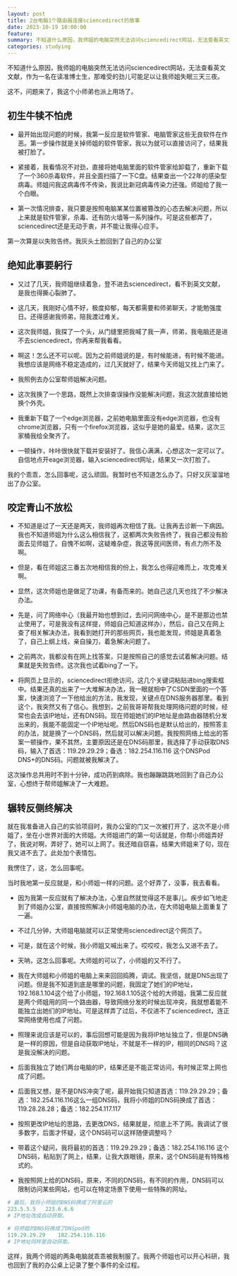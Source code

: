 ```yaml
---
layout: post
title: 2台电脑1个路由器连接sciencedirect的故事
date: 2023-10-19 10:00:00
feature: 
summary: 不知道什么原因，我师姐的电脑突然无法访问sciencedirect网站，无法查看英文文献，作为一名在读高产论文博士生，那难受的劲儿可能足以让我师姐失眠三天三夜。
categories: studying
---
```


不知道什么原因，我师姐的电脑突然无法访问sciencedirect网站，无法查看英文文献，作为一名在读准博士生，那难受的劲儿可能足以让我师姐失眠三天三夜。

这不，问题来了，我这个小师弟也派上用场了。

## 初生牛犊不怕虎

- 最开始出现问题的时候，我第一反应是软件管家、电脑管家这些无良软件在作恶。第一步操作就是关掉师姐的软件管家，我以为就可以直接访问了，结果我被打脸了。
- 紧接着，我看情况不对劲，直接将她电脑里面的软件管家给卸载了，重新下载了一个360杀毒软件，并且全面扫描了一下C盘。结果查出一个22年的感染型病毒。师姐问我这病毒传不传染，我说比新冠病毒传染力还强。师姐给了我一个白眼。

- 第一次情况排查，我只要是按照电脑某某位置被篡改的心态去解决问题，所以上来就是软件管家，杀毒、还有防火墙等一系列操作。可是这些都弄了，sciencedirect还是无动于衷，并不能让我得心应手。

第一次算是以失败告终。我灰头土脸回到了自己的办公室

## 绝知此事要躬行

- 又过了几天，我师姐继续着急，登不进去sciencedirect，看不到英文文献，是我也得撕心裂肺了。

- 这几天，我刚好心情不好，极度抑郁，每天都需要和师弟聊天，才能勉强度日。还得感谢我师弟，陪我渡过难关。

- 这次我师姐，我探了一个头，从门缝里把我喊了我一声，师弟，我电脑还是进不去sciencedirect，你再来帮我看看。

- 啊这！怎么还不可以呢。因为之前师姐说的是，有时候能进，有时候不能进。我想应该是网络不稳定造成的，过几天就好了，结果今天师姐又找上门来了。

- 我照例去办公室帮师姐解决问题。

- 这次我换了一个思路，既然上次排查误操作没能解决问题，我这次就直接给她换个外壳。

- 我重新下载了一个edge浏览器，之前她电脑里面没有edge浏览器，也没有chrome浏览器，只有一个firefox浏览器，这似乎是她的最爱。结果，这次三家桶我给全聚齐了。

- 一顿操作，咔咔很快就下载并安装好了。我信心满满，心想这次一定可以了。自信地点开eage浏览器，输入sciencedirect网址，结果又一次打脸了。

我的个乖乖，怎么回事呢，这么顽固。我暂时也不知道怎么办了。只好又灰溜溜地出了办公室。

## 咬定青山不放松

- 不知道是过了一天还是两天，我师姐再次相信了我。让我再去诊断一下病因。我也不知道师姐为什么这么相信我了，这都两次失败告终了，我自己都没有脸面去见师姐了。自愧不如啊，这疑难杂症，我这等民间医师，有点力所不及啊。

- 但是，看在师姐这三番五次地相信我的份上，我怎么也得迎难而上，攻克难关啊。

- 显然，这次师姐也是做足了功课，有备而来的。她自己这几天也找了不少解决办法。
- 先是，问了网络中心（我最开始也想到过，去问问网络中心，是不是那边也禁止使用了，可是我没有这样提，师姐自己知道这样办），然后，自己又在网上查了相关解决办法，我看到她打开的那些网页，我也能发现，师姐是真着急了，自己上纲上线，亲自操刀，着急解决问题了。

- 之前两次，我都没有在网上找答案，只是按照自己的感觉去试着解决问题。结果就是失败告终。这次我也试着bing了一下。

- 将网页上显示的，sciencedirect拒绝访问，这几个关键词粘贴进bing搜索框中。结果还真的出来了一大堆解决办法，我一眼就相中了CSDN里面的一个答案，快速浏览了一下他给出的方法，我发现，关键点在DNS服务器那里。看到这个，我突然又有了信心。我想到，之前我哥哥帮我处理网络问题的时候，经常也会去该IP地址，还有DNS码。现在师姐她们的IP地址是由路由器随机分发出来的，我能不能固定一个IP地址呢。然后DNS码也是默认给出的，按照答主的办法，就是换了一个DNS码，然后就可以解决问题。我按照网络上给出的答案一顿操作，果不其然，主要原因还是在DNS码那里，我选择了手动获取DNS码，输入了首选：119.29.29.29；备选：182.254.116.116 这个DNSPod DNS+的DNS码。问题就被我解决了。

这次操作总共用时不到十分钟，成功药到病除。我也蹦蹦跳跳地回到了自己办公室，心想终于帮师姐解决了一大难题。

## 辗转反侧终解决

就在我准备进入自己的实验项目时，我办公室的门又一次被打开了，这次不是小师姐了，坐在小世界对面的大师姐。大师姐进门的第一句话就是，你帮小师姐弄好了，我说对啊，弄好了，她可以上网了。我还暗自窃喜。结果大师姐来了句，现在我又进不去了。此处加个表情包。

我愣住了，这，怎么回事呢。

当时我地第一反应就是，和小师姐一样的问题。这个好弄了，没事，我去看看。

- 因为我第一反应就有了解决办法，心里自然就觉得这不是事儿。疾步如飞地走到了师姐办公室，直接按照解决小师姐电脑的办法，在大师姐电脑上面重复了一遍。

- 不过几分钟，大师姐电脑就可以正常使用sciencedirect这个网页了。

- 可是，就在这个时候，我小师姐又喊出来了。哎哎哎，我怎么又进不去了。

- 天呐，这怎么回事呢。大师姐的可以了，小师姐的又不行了。

- 我在大师姐和小师姐的电脑上来来回回捣腾，调试。我坚信，就是DNS出现了问题。但是我不知道到底是哪里的问题，我固定了她们的IP地址，192.168.1.104这个给了小师姐，192.168.1.105这个给的大师姐，我第二反应就是两个师姐用的同一个路由器，导致网络分发的时候出现冲突，我就想着能不能独立出她们的IP地址。可是这样弄了过后，不仅进不了sciencedirect，连正常网络使用也成了问题。
- 照理来说应该是可以的，事后回想可能是因为我将IP地址独立了，但是DNS确是一样的原因，但是自动获取IP地址，不就是不一样的IP，相同的DNS吗？这是我没解决的问题。

- 后面我独立了她们两台电脑的IP，结果还是不能正常访问，有时候正常上网也成了问题。
- 后面我又想，是不是DNS冲突了呢，最开始我只知道首选：119.29.29.29；备选：182.254.116.116这么一组DNS码，我将小师姐的DNS码换成了首选：119.28.28.28；备选：182.254.117.117

- 按照更改IP地址的思路，去更改DNS，结果就是，彻底上不了网。我调试了很多数字，后面才怀疑，这个DNS码可以这样随便调整吗？

- 带着这个疑问，我将最初的首选：119.29.29.29；备选：182.254.116.116
这个DNS码，粘贴到了网上，结果，让我大跌眼镜，原来，这个DNS码是有特殊格式的。

- 我按照网上给的DNS码，原来，不同的DNS码，有不同的作用，DNS码可以限制访问某些网站，也可以在特定场景下使用一些特殊的网址。
  
```py
# 最后，我将小师姐的DNS码换成了阿里云的
223.5.5.5	223.6.6.6
# IP地址改成自动获取。

# 将师姐的DNS码换成了DNSpod的
119.29.29.29	182.254.116.116
# IP地址同样是自动获取。
```

这样，我两个师姐的两条电脑就乖乖被我制服了。我两个师姐也可以开心科研，我也回到了我的办公桌上记录了整个事件的全过程。
